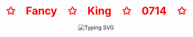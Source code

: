 <!-- Hi there 👋 -->
<p align="center">
    <h1 align="center" style="color: red">✩&emsp;Fancy&emsp;✩&emsp;King&emsp;✩&emsp;0714&emsp;✩</h1>
</p>
<p align="center"><img src="https://readme-typing-svg.herokuapp.com?font=Algerian&weight=700&size=28&pause=1000&color=2424B5E3&center=true&vCenter=true&width=700&height=80&lines=Senior&emsp;Full&emsp;Stack&emsp;Developer;Versatile+%7C+Familiar+%7C+High+Quality" alt="Typing SVG" />
</p>
<!--
**FancyKing0714/FancyKing0714** is a ✨ _special_ ✨ repository because its `README.md` (this file) appears on your GitHub profile.

Here are some ideas to get you started:

- 🔭 I’m currently working on ...
- 🌱 I’m currently learning ...
- 👯 I’m looking to collaborate on ...
- 🤔 I’m looking for help with ...
- 💬 Ask me about ...
- 📫 How to reach me: ...
- 😄 Pronouns: ...
- ⚡ Fun fact: ...
-->
